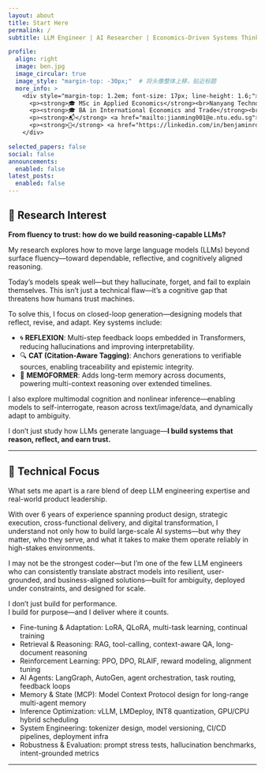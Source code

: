 ```yaml
---
layout: about
title: Start Here
permalink: /
subtitle: LLM Engineer | AI Researcher | Economics-Driven Systems Thinker from Nanyang Technological University

profile:
  align: right
  image: ben.jpg
  image_circular: true
  image_style: "margin-top: -30px;"  # 将头像整体上移，贴近标题
  more_info: >
    <div style="margin-top: 1.2em; font-size: 17px; line-height: 1.6;">
      <p><strong>🎓 MSc in Applied Economics</strong><br>Nanyang Technological University</p>
      <p><strong>🎓 BA in International Economics and Trade</strong><br>Nankai University</p>
      <p><strong>📬</strong> <a href="mailto:jianming001@e.ntu.edu.sg">jianming001@e.ntu.edu.sg</a></p>
      <p><strong>🔗</strong> <a href="https://linkedin.com/in/benjaminrockefeller" target="_blank">LinkedIn</a></p>
    </div>

selected_papers: false
social: false
announcements:
  enabled: false
latest_posts:
  enabled: false
---
```


## 🔷 Research Interest

**From fluency to trust: how do we build reasoning-capable LLMs?**

My research explores how to move large language models (LLMs) beyond surface fluency—toward dependable, reflective, and cognitively aligned reasoning.

Today’s models speak well—but they hallucinate, forget, and fail to explain themselves. This isn’t just a technical flaw—it’s a cognitive gap that threatens how humans trust machines.

To solve this, I focus on closed-loop generation—designing models that reflect, revise, and adapt. Key systems include:

- 🌀 **REFLEXION**: Multi-step feedback loops embedded in Transformers, reducing hallucinations and improving interpretability.  
- 🔍 **CAT (Citation-Aware Tagging)**: Anchors generations to verifiable sources, enabling traceability and epistemic integrity.  
- 🧠 **MEMOFORMER**: Adds long-term memory across documents, powering multi-context reasoning over extended timelines.  

I also explore multimodal cognition and nonlinear inference—enabling models to self-interrogate, reason across text/image/data, and dynamically adapt to ambiguity.

I don’t just study how LLMs generate language—**I build systems that reason, reflect, and earn trust.**

---

## 🔷 Technical Focus

What sets me apart is a rare blend of deep LLM engineering expertise and real-world product leadership.

With over 6 years of experience spanning product design, strategic execution, cross-functional delivery, and digital transformation, I understand not only how to build large-scale AI systems—but why they matter, who they serve, and what it takes to make them operate reliably in high-stakes environments.

I may not be the strongest coder—but I’m one of the few LLM engineers who can consistently translate abstract models into resilient, user-grounded, and business-aligned solutions—built for ambiguity, deployed under constraints, and designed for scale.

I don’t just build for performance.  
I build for purpose—and I deliver where it counts.

- Fine-tuning & Adaptation: LoRA, QLoRA, multi-task learning, continual training  
- Retrieval & Reasoning: RAG, tool-calling, context-aware QA, long-document reasoning  
- Reinforcement Learning: PPO, DPO, RLAIF, reward modeling, alignment tuning  
- AI Agents: LangGraph, AutoGen, agent orchestration, task routing, feedback loops  
- Memory & State (MCP): Model Context Protocol design for long-range multi-agent memory  
- Inference Optimization: vLLM, LMDeploy, INT8 quantization, GPU/CPU hybrid scheduling  
- System Engineering: tokenizer design, model versioning, CI/CD pipelines, deployment infra  
- Robustness & Evaluation: prompt stress tests, hallucination benchmarks, intent-grounded metrics  

---
